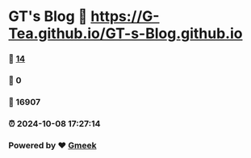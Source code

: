 # GT's Blog :link: https://G-Tea.github.io/GT-s-Blog.github.io 
### :page_facing_up: [14](https://G-Tea.github.io/GT-s-Blog.github.io/tag.html) 
### :speech_balloon: 0 
### :hibiscus: 16907 
### :alarm_clock: 2024-10-08 17:27:14 
### Powered by :heart: [Gmeek](https://github.com/Meekdai/Gmeek)
